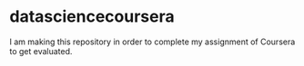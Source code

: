 # datasciencecoursera
I am making this repository in order to complete my assignment of Coursera to get evaluated.
